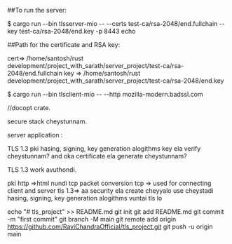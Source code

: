 
##To run the server:

$ cargo run --bin tlsserver-mio -- --certs test-ca/rsa-2048/end.fullchain --key test-ca/rsa-2048/end.key -p 8443 echo 

##Path for the certificate and RSA key:

cert=> /home/santosh/rust development/project_with_sarath/server_project/test-ca/rsa-2048/end.fullchain
key => /home/santosh/rust development/project_with_sarath/server_project/test-ca/rsa-2048/end.key



$ cargo run --bin tlsclient-mio -- --http mozilla-modern.badssl.com



//docopt crate.

secure stack cheystunnam.


server application :

TLS 1.3
pki
hasing, signing, key generation alogithms
key ela verify cheystunnam? and oka certificate ela generate cheystunnam?

TLS 1.3 work avuthondi.


pki
http =>html nundi tcp packet conversion
tcp  => used for connecting client and server
tls 1.3=> aa security ela create cheyyalo use cheystadi
hasing, signing, key generation alogithms vuntai tls lo





echo "# tls_project" >> README.md
git init
git add README.md
git commit -m "first commit"
git branch -M main
git remote add origin https://github.com/RaviChandraOfficial/tls_project.git
git push -u origin main